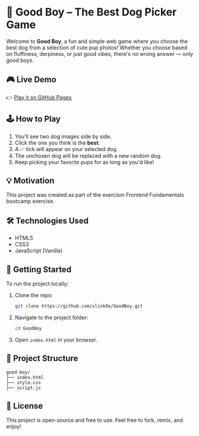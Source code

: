 # 🐶 Good Boy – The Best Dog Picker Game

Welcome to **Good Boy**, a fun and simple web game where you choose the best dog from a selection of cute pup photos! Whether you choose based on fluffiness, derpiness, or just good vibes, there's no wrong answer — only good boys.

## 🎮 Live Demo

👉 [Play it on GitHub Pages](https://xlink9x.github.io/GoodBoy/)

## 🕹️ How to Play

1. You’ll see two dog images side by side.
2. Click the one you think is the **best**.
3. A ✅ tick will appear on your selected dog.
4. The unchosen dog will be replaced with a new random dog.
5. Keep picking your favorite pups for as long as you'd like!

## 💡 Motivation

This project was created as part of the exercism Frontend Fundamentals bootcamp
exercise.

## 🛠️ Technologies Used

- HTML5
- CSS3
- JavaScript (Vanilla)

## 🚀 Getting Started

To run the project locally:

1. Clone the repo:

   ```bash
   git clone https://github.com/xlink9x/GoodBoy.git
   ```

2. Navigate to the project folder:

   ```bash
   cd GoodBoy
   ```

3. Open `index.html` in your browser.

## 📁 Project Structure

```
good-boy/
├── index.html
├── style.css
├── script.js
```

## 📄 License

This project is open-source and free to use. Feel free to fork, remix, and enjoy!
